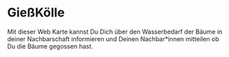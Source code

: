 # GießKölle
Mit dieser Web Karte kannst Du Dich über den Wasserbedarf der Bäume in deiner Nachbarschaft informieren und Deinen Nachbar*innen mitteilen ob Du die Bäume gegossen hast.
